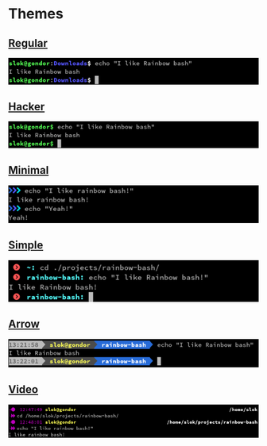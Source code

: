 Themes
======

[Regular](/themes/Regular)
-----------------

![Regular theme](/themes/regular/snapshot.png?raw=true)

[Hacker](/themes/hacker)
-----------------

![Hacker theme](/themes/hacker/snapshot.png?raw=true)

[Minimal](/themes/minimal)
-----------------

![Minimal theme](/themes/minimal/snapshot.png?raw=true)


[Simple](/themes/simple)
-----------------

![Simple theme](/themes/simple/snapshot.png?raw=true)


[Arrow](/themes/arrow)
-----------------

![Arrow theme](/themes/arrow/snapshot.png?raw=true)


[Video](/themes/video)
-----------------

![Video theme](/themes/video/snapshot.png?raw=true)